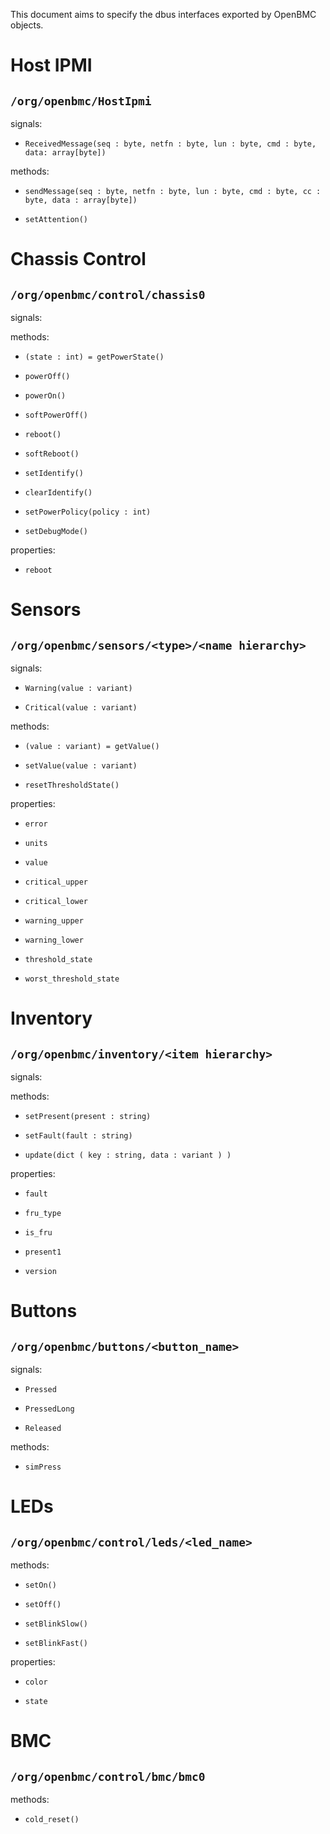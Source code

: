 
This document aims to specify the dbus interfaces exported by OpenBMC objects.

# Host IPMI

## `/org/openbmc/HostIpmi`

signals:

  *  `ReceivedMessage(seq : byte, netfn : byte, lun : byte, cmd : byte, data: array[byte])`

methods:

  *  `sendMessage(seq : byte, netfn : byte, lun : byte, cmd : byte, cc : byte, data : array[byte])`
   
  *  `setAttention()`

# Chassis Control

## `/org/openbmc/control/chassis0`

signals:


methods:

  *  `(state : int) = getPowerState()`

  *  `powerOff()`

  *  `powerOn()`

  *  `softPowerOff()`

  *  `reboot()`
  
  *  `softReboot()`

  *  `setIdentify()`

  *  `clearIdentify()`

  *  `setPowerPolicy(policy : int)`

  *  `setDebugMode()`

properties:

  *  `reboot`


# Sensors

## `/org/openbmc/sensors/<type>/<name hierarchy>`

signals:

  *  `Warning(value : variant)`

  *  `Critical(value : variant)`

methods:

  *  `(value : variant) = getValue()`

  *  `setValue(value : variant)`

  *  `resetThresholdState()`

properties:

  *  `error`

  *  `units`

  *  `value`

  *  `critical_upper`

  *  `critical_lower`

  *  `warning_upper`

  *  `warning_lower`

  *  `threshold_state`

  *  `worst_threshold_state`

# Inventory

## `/org/openbmc/inventory/<item hierarchy>`

signals:


methods:

  *  `setPresent(present : string)`

  *  `setFault(fault : string)`

  *  `update(dict ( key : string, data : variant ) )`

properties:

  *  `fault`

  *  `fru_type`

  *  `is_fru`

  *  `present1`

  *  `version`


# Buttons

## `/org/openbmc/buttons/<button_name>`

signals:

  *  `Pressed`

  *  `PressedLong`

  *  `Released`

methods:

  *  `simPress`

# LEDs

## `/org/openbmc/control/leds/<led_name>`

methods:

  *  `setOn()`

  *  `setOff()`

  *  `setBlinkSlow()`

  *  `setBlinkFast()`

properties:

  *  `color`

  *  `state`

# BMC

## `/org/openbmc/control/bmc/bmc0`

methods:

  *  `cold_reset()`

